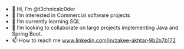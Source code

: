 - 👋 Hi, I’m @t3chnicalc0der
- 👀 I’m interested in Commercial software projects
- 🌱 I’m currently learning SQL
- 💞️ I’m looking to collaborate on large projects implementing Java and Spring Boot.
- 📫 How to reach me  www.linkedin.com/in/zakee-akhtar-9b2b7b172

<!---
t3chnicalc0der/t3chnicalc0der is a ✨ special ✨ repository because its `README.md` (this file) appears on your GitHub profile.
You can click the Preview link to take a look at your changes.
--->
